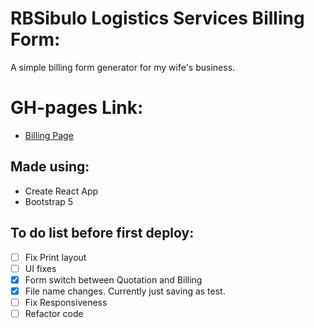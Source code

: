 # RBSibulo Logistics Services Billing Form:

A simple billing form generator for my wife's business. 

# GH-pages Link:
- [Billing Page](https://smic29.github.io/rbsibulo-billing-page/)

## Made using:
- Create React App
- Bootstrap 5

## To do list before first deploy:
- [ ] Fix Print layout
- [ ] UI fixes
- [x] Form switch between Quotation and Billing
- [x] File name changes. Currently just saving as test.
- [ ] Fix Responsiveness
- [ ] Refactor code